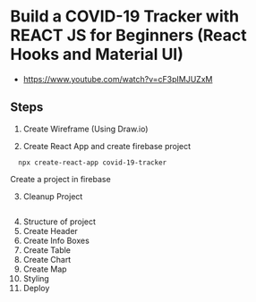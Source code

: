 # Build a COVID-19 Tracker with REACT JS for Beginners (React Hooks and Material UI)
- https://www.youtube.com/watch?v=cF3pIMJUZxM



## Steps
1. Create Wireframe (Using Draw.io)

2. Create React App and create firebase project
```
  npx create-react-app covid-19-tracker
```
Create a project in  firebase


3. Cleanup Project
```
```
4. Structure of project
5. Create Header
6. Create Info Boxes
7. Create Table
8. Create Chart
9. Create Map
10. Styling
11. Deploy


